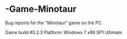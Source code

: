 # -Game-Minotaur
Bug reports for the "Minotaur" game on the PC.

Game build #0.2.3
Platform: Windows 7 x86 SP1 Ultimate
